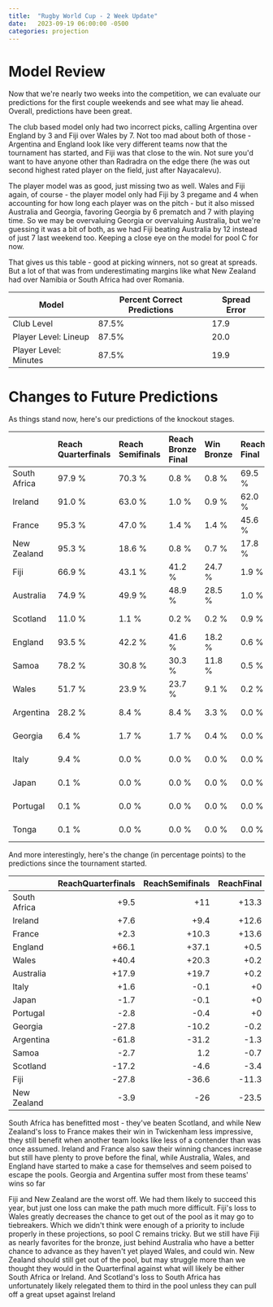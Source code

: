 ```yaml
---
title:  "Rugby World Cup - 2 Week Update"
date:   2023-09-19 06:00:00 -0500
categories: projection
---
```


# Model Review

Now that we're nearly two weeks into the competition, we can evaluate our predictions for the first couple weekends and see what may lie ahead. Overall, predictions have been great. 

The club based model only had two incorrect picks, calling Argentina over England by 3 and Fiji over Wales by 7. Not too mad about both of those - Argentina and England look like very different teams now that the tournament has started, and Fiji was that close to the win. Not sure you'd want to have anyone other than Radradra on the edge there (he was out second highest rated player on the field, just after Nayacalevu).

The player model was as good, just missing two as well. Wales and Fiji again, of course - the player model only had Fiji by 3 pregame and 4 when accounting for how long each player was on the pitch - but it also missed Australia and Georgia, favoring Georgia by 6 prematch and 7 with playing time. So we may be overvaluing Georgia or overvaluing Australia, but we're guessing it was a bit of both, as we had Fiji beating Australia by 12 instead of just 7 last weekend too. Keeping a close eye on the model for pool C for now. 

That gives us this table - good at picking winners, not so great at spreads. But a lot of that was from underestimating margins like what New Zealand had over Namibia or South Africa had over Romania.

| Model | Percent Correct Predictions | Spread Error |
| ------ | ------ | ------ |
| Club Level | 87.5% | 17.9 |
| Player Level: Lineup | 87.5% | 20.0 |
| Player Level: Minutes | 87.5% | 19.9 |

# Changes to Future Predictions

As things stand now, here's our predictions of the knockout stages.

|              | Reach Quarterfinals   | Reach Semifinals   | Reach Bronze Final   | Win Bronze   | Reach Final   | Win Final   |
|:-------------|:----------------------|:-------------------|:---------------------|:-------------|:--------------|:------------|
| South Africa | 97.9 %                | 70.3 %             | 0.8 %                | 0.8 %        | 69.5 %        | 45.2 %      |
| Ireland      | 91.0 %                | 63.0 %             | 1.0 %                | 0.9 %        | 62.0 %        | 32.2 %      |
| France       | 95.3 %                | 47.0 %             | 1.4 %                | 1.4 %        | 45.6 %        | 18.4 %      |
| New Zealand  | 95.3 %                | 18.6 %             | 0.8 %                | 0.7 %        | 17.8 %        | 4.1 %       |
| Fiji         | 66.9 %                | 43.1 %             | 41.2 %               | 24.7 %       | 1.9 %         | 0.1 %       |
| Australia    | 74.9 %                | 49.9 %             | 48.9 %               | 28.5 %       | 1.0 %         | 0.0 %       |
| Scotland     | 11.0 %                | 1.1 %              | 0.2 %                | 0.2 %        | 0.9 %         | 0.0 %       |
| England      | 93.5 %                | 42.2 %             | 41.6 %               | 18.2 %       | 0.6 %         | 0.0 %       |
| Samoa        | 78.2 %                | 30.8 %             | 30.3 %               | 11.8 %       | 0.5 %         | 0.0 %       |
| Wales        | 51.7 %                | 23.9 %             | 23.7 %               | 9.1 %        | 0.2 %         | 0.0 %       |
| Argentina    | 28.2 %                | 8.4 %              | 8.4 %                | 3.3 %        | 0.0 %         | 0.0 %       |
| Georgia      | 6.4 %                 | 1.7 %              | 1.7 %                | 0.4 %        | 0.0 %         | 0.0 %       |
| Italy        | 9.4 %                 | 0.0 %              | 0.0 %                | 0.0 %        | 0.0 %         | 0.0 %       |
| Japan        | 0.1 %                 | 0.0 %              | 0.0 %                | 0.0 %        | 0.0 %         | 0.0 %       |
| Portugal     | 0.1 %                 | 0.0 %              | 0.0 %                | 0.0 %        | 0.0 %         | 0.0 %       |
| Tonga        | 0.1 %                 | 0.0 %              | 0.0 %                | 0.0 %        | 0.0 %         | 0.0 %       |

And more interestingly, here's the change (in percentage points) to the predictions since the tournament started.

|             |   ReachQuarterfinals |   ReachSemifinals |   ReachFinal |   WinFinal |   ReachBronzeFinal |   WinBronze |
|:------------|---------------------:|------------------:|-------------:|-----------:|-------------------:|------------:|
| South Africa|                 +9.5 |             +11   |        +13.3 |       +9.8 |               -2.3 |        -2.2 |
| Ireland     |                 +7.6 |              +9.4 |        +12.6 |       +3.9 |               -3.3 |        -3.2 |
| France      |                 +2.3 |             +10.3 |        +13.6 |       +3.7 |               -3.3 |        -3   |
| England     |                +66.1 |             +37.1 |         +0.5 |       +0   |              +36.6 |       +17.1 |
| Wales       |                +40.4 |             +20.3 |         +0.2 |       +0   |              +20.1 |        +8.5 |
| Australia   |                +17.9 |             +19.7 |         +0.2 |       +0   |              +19.6 |       +20.3 |
| Italy       |                 +1.6 |              -0.1 |         +0   |       +0   |               -0.1 |        +0   |
| Japan       |                 -1.7 |              -0.1 |         +0   |       +0   |               -0.1 |        +0   |
| Portugal    |                 -2.8 |              -0.4 |         +0   |       +0   |               -0.4 |        +0   |
| Georgia     |                -27.8 |             -10.2 |         -0.2 |       +0   |              -10   |        -1.6 |
| Argentina   |                -61.8 |             -31.2 |         -1.3 |       +0   |              -29.8 |        -9.7 |
| Samoa       |                 -2.7 |               1.2 |         -0.7 |       -0.1 |                1.9 |         3.9 |
| Scotland    |                -17.2 |              -4.6 |         -3.4 |       -0.7 |               -1.2 |        -0.8 |
| Fiji        |                -27.8 |             -36.6 |        -11.3 |       -2.8 |              -25.3 |       -27.1 |
| New Zealand |                 -3.9 |             -26   |        -23.5 |      -13.8 |               -2.4 |        -2.1 |


South Africa has benefitted most - they've beaten Scotland, and while New Zealand's loss to France makes their win in Twickenham less impressive, they still benefit when another team looks like less of a contender than was once assumed. Ireland and France also saw their winning chances increase but still have plenty to prove before the final, while Australia, Wales, and England have started to make a case for themselves and seem poised to escape the pools. Georgia and Argentina suffer most from these teams' wins so far

Fiji and New Zealand are the worst off. We had them likely to succeed this year, but just one loss can make the path much more difficult. Fiji's loss to Wales greatly decreases the chance to get out of the pool as it may go to tiebreakers. Which we didn't think were enough of a priority to include properly in these projections, so pool C remains tricky. But we still have Fiji as nearly favorites for the bronze, just behind Australia who have a better chance to advance as they haven't yet played Wales, and could win. New Zealand should still get out of the pool, but may struggle more than we thought they would in the Quarterfinal against what will likely be either South Africa or Ireland. And Scotland's loss to South Africa has unfortunately likely relegated them to third in the pool unless they can pull off a great upset against Ireland